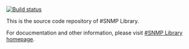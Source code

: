 [![Build status](https://ci.appveyor.com/api/projects/status/7il4faq46rpgd2np)](https://ci.appveyor.com/project/lextm/sharpsnmplib)

This is the source code repository of #SNMP Library.

For docucmentation and other information, please visit [#SNMP Library homepage](https://sharpsnmplib.codeplex.com).
